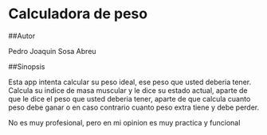 # Calculadora de peso

##Autor

Pedro Joaquin Sosa Abreu

##Sinopsis

Esta app intenta calcular su peso ideal, ese peso que usted deberia tener. Calcula su indice de masa muscular y le dice su estado actual, 
aparte de que le dice el peso que usted deberia tener, aparte de que calcula cuanto peso debe ganar o en caso contrario cuanto peso extra
tiene y debe perder.

No es muy profesional, pero en mi opinion es muy practica y funcional
